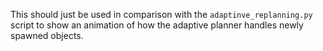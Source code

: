 This should just be used in comparison with the `adaptinve_replanning.py` script to show an animation of how the adaptive planner handles newly spawned objects.
